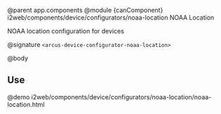 @parent app.components
@module {canComponent} i2web/components/device/configurators/noaa-location NOAA Location

NOAA location configuration for devices

@signature `<arcus-device-configurator-noaa-location>`

@body

## Use

@demo i2web/components/device/configurators/noaa-location/noaa-location.html
